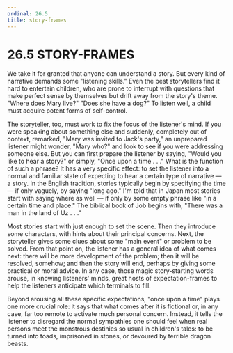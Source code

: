 ```yaml
---
ordinal: 26.5
title: story-frames
---
```


# 26.5 STORY-FRAMES

We take it for granted that anyone can understand a story. But every kind of narrative demands some "listening skills." Even the best storytellers find it hard to entertain children, who are prone to interrupt with questions that make perfect sense by themselves but drift away from the story's theme. "Where does Mary live?" "Does she have a dog?" To listen well, a child must acquire potent forms of self-control.

The storyteller, too, must work to fix the focus of the listener's mind. If you were speaking about something else and suddenly, completely out of context, remarked, "Mary was invited to Jack's party," an unprepared listener might wonder, "Mary who?" and look to see if you were addressing someone else. But you can first prepare the listener by saying, "Would you like to hear a story?" or simply, "Once upon a time . . ." What is the function of such a phrase? It has a very specific effect: to set the listener into a normal and familiar state of expecting to hear a certain type of narrative &mdash; a story. In the English tradition, stories typically begin by specifying the time &mdash; if only vaguely, by saying "long ago." I'm told that in Japan most stories start with saying where as well &mdash; if only by some empty phrase like "in a certain time and place." The biblical book of Job begins with, "There was a man in the land of Uz . . ."

Most stories start with just enough to set the scene. Then they introduce some characters, with hints about their principal concerns. Next, the storyteller gives some clues about some "main event" or problem to be solved. From that point on, the listener has a general idea of what comes next: there will be more development of the problem; then it will be resolved, somehow; and then the story will end, perhaps by giving some practical or moral advice. In any case, those magic story-starting words arouse, in knowing listeners' minds, great hosts of expectation-frames to help the listeners anticipate which terminals to fill.

Beyond arousing all these specific expectations, "once upon a time" plays one more crucial role: it says that what comes after it is fictional or, in any case, far too remote to activate much personal concern. Instead, it tells the listener to disregard the normal sympathies one should feel when real persons meet the monstrous destinies so usual in children's tales: to be turned into toads, imprisoned in stones, or devoured by terrible dragon beasts.
